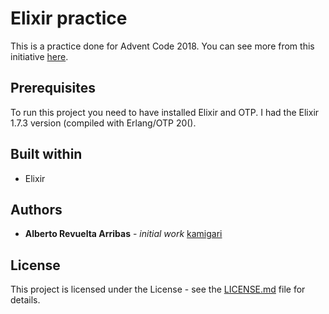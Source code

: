 # Elixir practice
This is a practice done for Advent Code 2018. You can see more from this initiative [here](https://adventofcode.com/2018/about).

## Prerequisites

To run this project you need to have installed Elixir and OTP. I had the Elixir 1.7.3 version (compiled with Erlang/OTP 20().

## Built within

* Elixir

## Authors

* **Alberto Revuelta Arribas** - *initial work* [kamigari](https://github.com/kamigari)

## License

This project is licensed under the License - see the [LICENSE.md](LICENSE.md) file for details.
